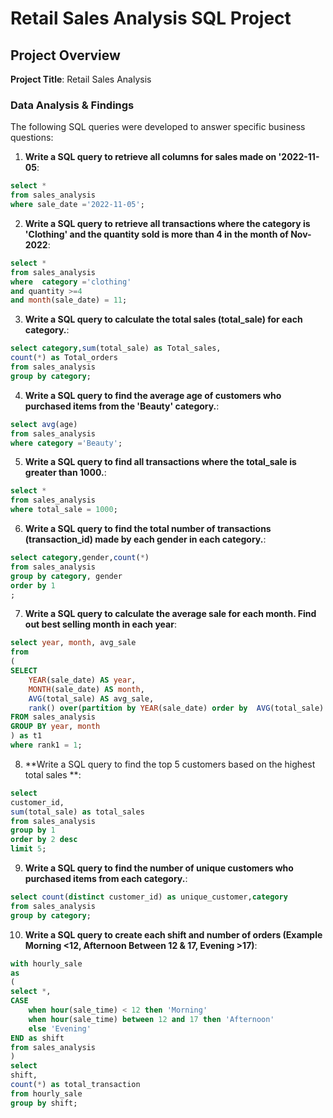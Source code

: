 # Retail Sales Analysis SQL Project

## Project Overview

**Project Title**: Retail Sales Analysis  

### Data Analysis & Findings

The following SQL queries were developed to answer specific business questions:

1. **Write a SQL query to retrieve all columns for sales made on '2022-11-05**:
```sql
select *
from sales_analysis
where sale_date ='2022-11-05';
```

2. **Write a SQL query to retrieve all transactions where the category is 'Clothing' and the quantity sold is more than 4 in the month of Nov-2022**:
```sql
select *
from sales_analysis
where  category ='clothing'
and quantity >=4
and month(sale_date) = 11;
```

3. **Write a SQL query to calculate the total sales (total_sale) for each category.**:
```sql
select category,sum(total_sale) as Total_sales,
count(*) as Total_orders
from sales_analysis
group by category;
```

4. **Write a SQL query to find the average age of customers who purchased items from the 'Beauty' category.**:
```sql
select avg(age)
from sales_analysis
where category ='Beauty';
```

5. **Write a SQL query to find all transactions where the total_sale is greater than 1000.**:
```sql
select *
from sales_analysis
where total_sale = 1000;
```

6. **Write a SQL query to find the total number of transactions (transaction_id) made by each gender in each category.**:
```sql
select category,gender,count(*)
from sales_analysis
group by category, gender
order by 1 
;
```

7. **Write a SQL query to calculate the average sale for each month. Find out best selling month in each year**:
```sql
select year, month, avg_sale
from 
(
SELECT
    YEAR(sale_date) AS year,
    MONTH(sale_date) AS month,
    AVG(total_sale) AS avg_sale,
    rank() over(partition by YEAR(sale_date) order by  AVG(total_sale) desc) as rank1
FROM sales_analysis
GROUP BY year, month
) as t1
where rank1 = 1;
```

8. **Write a SQL query to find the top 5 customers based on the highest total sales **:
```sql
select 
customer_id,
sum(total_sale) as total_sales
from sales_analysis
group by 1
order by 2 desc
limit 5;
```

9. **Write a SQL query to find the number of unique customers who purchased items from each category.**:
```sql
select count(distinct customer_id) as unique_customer,category
from sales_analysis
group by category;
```

10. **Write a SQL query to create each shift and number of orders (Example Morning <12, Afternoon Between 12 & 17, Evening >17)**:
```sql
with hourly_sale 
as
(
select *,
CASE
	when hour(sale_time) < 12 then 'Morning'
    when hour(sale_time) between 12 and 17 then 'Afternoon'
    else 'Evening'
END as shift
from sales_analysis
)
select 
shift,
count(*) as total_transaction
from hourly_sale
group by shift;
```
